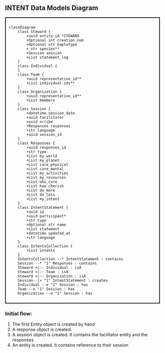 ## INTENT Data Models Diagram

<div style="border: 2px solid black; padding: 10px;">

```mermaid
classDiagram
    class Steward {
        +uuid entity_id *STEWARD
        +Optional int creation_num
        +Optional str haplotype
        + str species**
        +Session session
        +List statement_log
    }
    class Individual {
    }
    class Team {
        +uuid representative_id**
        +List individual.ids**
    }
    class Organization {
        +uuid representative_id**
        +List members
    }
    class Session {
        +datetime session_date
        +uuid facilitator
        +uuid scribe
        +Responses responses
        +str language
        +uuid session_id
    }
    class Responses {
        +uuid responses_id
        +str type
        +List my_world
        +List my_planet
        +List care_physical
        +List care_mental
        +List my_activities
        +List my_resources
        +List who_care
        +List how_cherish
        +List do_more
        +List do_less
        +List my_intent
    }
    class IntentStatement {
        +uuid id
        +uuid participant*
        +str type
        +Optional str name
        +List statement
        +datetime updated_at
        +str language
    }
    class IntentsCollection {
        +List intents
    }
    IntentsCollection --* IntentStatement : contains
    Session --* "1" Responses : contains
    Steward <|-- Individual : isA
    Steward <|-- Team : isA
    Steward <|-- Organization : isA
    Session--|> "1" IntentStatement : creates
    Individual --o "1" Session : has
    Team --o "1" Session : has
    Organization --o "1" Session : has

```

</div>

### Initial flow: 
1. The first Entity object is created by hand   
2. A response object is created. 
3. A session object is created. It contains the facilitator entity and the responses
4. An entity is created. It contains reference to their session
